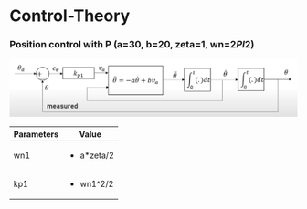 # Control-Theory
### Position control with P (a=30, b=20, zeta=1, wn=2*PI*2)

![](Img/Img1.png)

|Parameters | Value |
|---|---|
|wn1 | <ul><li> a*zeta/2| 
|kp1 | <ul><li> wn1^2/2|
